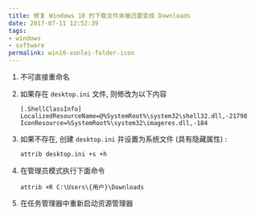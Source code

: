 ```yaml
---
title: 修复 Windows 10 的下载文件夹被迅雷变成 Downloads
date: 2017-07-11 12:52:39
tags: 
- windows
- software
permalink: win10-xunlei-folder-icon
---
```


1. 不可直接重命名
2. 如果存在 `desktop.ini` 文件, 则修改为以下内容
    <!-- more -->
    ```
    [.ShellClassInfo]
    LocalizedResourceName=@%SystemRoot%\system32\shell32.dll,-21798
    IconResource=%SystemRoot%\system32\imageres.dll,-184
    ```

3. 如果不存在, 创建 `desktop.ini` 并设置为系统文件 (具有隐藏属性) :
    
    ```ps
    attrib desktop.ini +s +h
    ```

4. 在管理员模式执行下面命令
    ```
    attrib +R C:\Users\{用户}\Downloads
    ```

5. 在任务管理器中重新启动资源管理器
